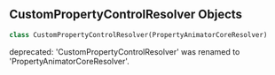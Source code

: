 ## CustomPropertyControlResolver Objects

```python
class CustomPropertyControlResolver(PropertyAnimatorCoreResolver)
```

deprecated: 'CustomPropertyControlResolver' was renamed to 'PropertyAnimatorCoreResolver'.

<a id="unreal.MovieGraphEdge"></a>